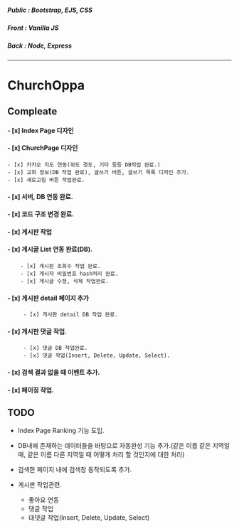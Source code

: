 ##### Public : Bootstrap, EJS, CSS <br />
##### Front : Vanilla JS <br />
##### Back : Node, Express <br />

------------------------------------------

# ChurchOppa
## Compleate
 #### - [x]  Index Page 디자인 
 #### - [x]  ChurchPage 디자인 
    - [x] 카카오 지도 연동(위도 경도, 기타 등등 DB작업 완료.)
    - [x] 교회 정보(DB 작업 완료), 글쓰기 버튼, 글쓰기 목록 디자인 추가.
    - [x] 새로고침 버튼 작업완료.
 #### - [x]  서버, DB 연동 완료. 
 #### - [x]  코드 구조 변경 완료.
 #### - [x]  게시판 작업
   #### - [x] 게시글 List 연동 완료(DB).
        - [x] 게시판 조회수 작업 완료.
        - [x] 게시자 비밀번호 hash처리 완료.
        - [x] 게시글 수정, 삭제 작업완료.
   #### - [x]  게시판 detail 페이지 추가
         - [x] 게시판 detail DB 작업 완료.
   #### - [x] 게시판 댓글 작업.
         - [x] 댓글 DB 작업완료.
         - [x] 댓글 작업(Insert, Delete, Update, Select).
 #### - [x] 검색 결과 없을 때 이벤트 추가.
 #### - [x] 페이징 작업.
 
## TODO
 - Index Page Ranking 기능 도입.
 - DB내에 존재하는 데이터들을 바탕으로 자동완성 기능 추가.(같은 이름 같은 지역일 때, 같은 이름 다른 지역일 때 어떻게 처리 할 것인지에 대한 처리)
 - 검색한 페이지 내에 검색창 동작되도록 추가.
 
 - 게시판 작업관련.
   - 좋아요 연동
   - 댓글 작업 
    - 대댓글 작업(Insert, Delete, Update, Select)

